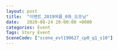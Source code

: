 ```yaml
---
layout: post
title:  "이벤트_2019여름_0화_오프닝"
date:   2020-08-24 20:00:00 +0000
categories: Event
Tags: Story Event
SceneCode: ["scene_evt190627_cp0_q1_s10"]
---
```

